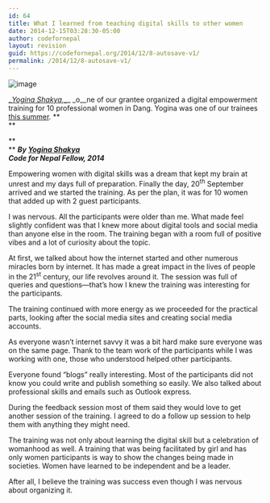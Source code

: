 ```yaml
---
id: 64
title: What I learned from teaching digital skills to other women
date: 2014-12-15T03:28:30-05:00
author: codefornepal
layout: revision
guid: https://codefornepal.org/2014/12/8-autosave-v1/
permalink: /2014/12/8-autosave-v1/
---
```

![image](https://31.media.tumblr.com/c84af1ff560f2626bd9621ceccc8690c/tumblr_inline_ndcgpmJUax1qb9ga0.jpg)

**_**_<a href="https://twitter.com/YoginaShakya" target="_blank">Yogina Shakya,<span></span></a>_**_**_ _o__ne of our grantee organized a digital empowerment training for 10 professional women in Dang. Yogina was one of our trainees <a href="https://codefornepal.org/post/90988738253/digital-empowerment-training-summer-2014" target="_blank">this summer</a>. **  
** 

**  
** **_By <a href="https://twitter.com/YoginaShakya" target="_blank">Yogina Shakya</a>_  
_Code for Nepal Fellow, 2014_**

Empowering women with digital skills was a dream that kept my brain at unrest and my days full of preparation. Finally the day, 20<sup>th</sup> September arrived and we started the training. As per the plan, it was for 10 women that added up with 2 guest participants.<!-- more -->

I was nervous. All the participants were older than me. What made feel slightly confident was that I knew more about digital tools and social media than anyone else in the room. The training began with a room full of positive vibes and a lot of curiosity about the topic.

At first, we talked about how the internet started and other numerous miracles born by internet. It has made a great impact in the lives of people in the 21<sup>st</sup> century, our life revolves around it. The session was full of queries and questions&#8212;that&#8217;s how I knew the training was interesting for the participants.

The training continued with more energy as we proceeded for the practical parts, looking after the social media sites and creating social media accounts.

As everyone wasn&#8217;t internet savvy it was a bit hard make sure everyone was on the same page. Thank to the team work of the participants while I was working with one, those who understood helped other participants.

Everyone found &#8220;blogs&#8221; really interesting. Most of the participants did not know you could write and publish something so easily. We also talked about professional skills and emails such as Outlook express.

During the feedback session most of them said they would love to get another session of the training. I agreed to do a follow up session to help them with anything they might need.

The training was not only about learning the digital skill but a celebration of womanhood as well. A training that was being facilitated by girl and has only women participants is way to show the changes being made in societies. Women have learned to be independent and be a leader.

After all, I believe the training was success even though I was nervous about organizing it.